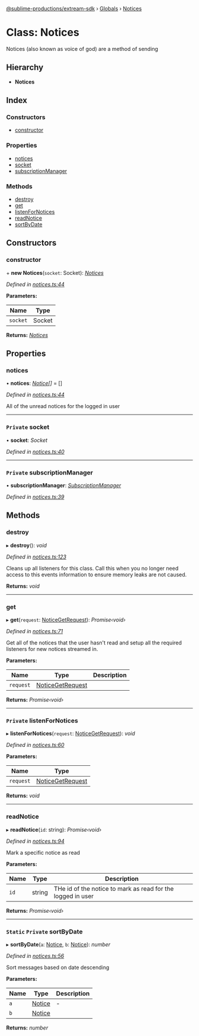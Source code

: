 [@sublime-productions/extream-sdk](../README.md) › [Globals](../globals.md) › [Notices](notices.md)

# Class: Notices

Notices (also known as voice of god) are a method of sending

## Hierarchy

* **Notices**

## Index

### Constructors

* [constructor](notices.md#constructor)

### Properties

* [notices](notices.md#notices)
* [socket](notices.md#private-socket)
* [subscriptionManager](notices.md#private-subscriptionmanager)

### Methods

* [destroy](notices.md#destroy)
* [get](notices.md#get)
* [listenForNotices](notices.md#private-listenfornotices)
* [readNotice](notices.md#readnotice)
* [sortByDate](notices.md#static-private-sortbydate)

## Constructors

###  constructor

\+ **new Notices**(`socket`: Socket): *[Notices](notices.md)*

*Defined in [notices.ts:44](https://github.com/Extream-SaaS/ex-sdk/blob/5d4ea6b/src/notices.ts#L44)*

**Parameters:**

Name | Type |
------ | ------ |
`socket` | Socket |

**Returns:** *[Notices](notices.md)*

## Properties

###  notices

• **notices**: *[Notice](../interfaces/notice.md)[]* = []

*Defined in [notices.ts:44](https://github.com/Extream-SaaS/ex-sdk/blob/5d4ea6b/src/notices.ts#L44)*

All of the unread notices for the logged in user

___

### `Private` socket

• **socket**: *Socket*

*Defined in [notices.ts:40](https://github.com/Extream-SaaS/ex-sdk/blob/5d4ea6b/src/notices.ts#L40)*

___

### `Private` subscriptionManager

• **subscriptionManager**: *[SubscriptionManager](subscriptionmanager.md)*

*Defined in [notices.ts:39](https://github.com/Extream-SaaS/ex-sdk/blob/5d4ea6b/src/notices.ts#L39)*

## Methods

###  destroy

▸ **destroy**(): *void*

*Defined in [notices.ts:123](https://github.com/Extream-SaaS/ex-sdk/blob/5d4ea6b/src/notices.ts#L123)*

Cleans up all listeners for this class. Call this when you no longer need access to this events information to ensure memory leaks are not caused.

**Returns:** *void*

___

###  get

▸ **get**(`request`: [NoticeGetRequest](../interfaces/noticegetrequest.md)): *Promise‹void›*

*Defined in [notices.ts:71](https://github.com/Extream-SaaS/ex-sdk/blob/5d4ea6b/src/notices.ts#L71)*

Get all of the notices that the user hasn't read and setup all the required listeners for new notices streamed in.

**Parameters:**

Name | Type | Description |
------ | ------ | ------ |
`request` | [NoticeGetRequest](../interfaces/noticegetrequest.md) |   |

**Returns:** *Promise‹void›*

___

### `Private` listenForNotices

▸ **listenForNotices**(`request`: [NoticeGetRequest](../interfaces/noticegetrequest.md)): *void*

*Defined in [notices.ts:60](https://github.com/Extream-SaaS/ex-sdk/blob/5d4ea6b/src/notices.ts#L60)*

**Parameters:**

Name | Type |
------ | ------ |
`request` | [NoticeGetRequest](../interfaces/noticegetrequest.md) |

**Returns:** *void*

___

###  readNotice

▸ **readNotice**(`id`: string): *Promise‹void›*

*Defined in [notices.ts:94](https://github.com/Extream-SaaS/ex-sdk/blob/5d4ea6b/src/notices.ts#L94)*

Mark a specific notice as read

**Parameters:**

Name | Type | Description |
------ | ------ | ------ |
`id` | string | THe id of the notice to mark as read for the logged in user  |

**Returns:** *Promise‹void›*

___

### `Static` `Private` sortByDate

▸ **sortByDate**(`a`: [Notice](../interfaces/notice.md), `b`: [Notice](../interfaces/notice.md)): *number*

*Defined in [notices.ts:56](https://github.com/Extream-SaaS/ex-sdk/blob/5d4ea6b/src/notices.ts#L56)*

Sort messages based on date descending

**Parameters:**

Name | Type | Description |
------ | ------ | ------ |
`a` | [Notice](../interfaces/notice.md) | - |
`b` | [Notice](../interfaces/notice.md) |   |

**Returns:** *number*
